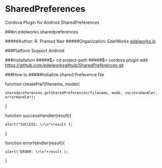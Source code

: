 SharedPreferences
=================

Cordova Plugin for Android SharedPreferences

###in.edelworks.sharedpreferences

#####Author: R. Pramod Nair
#####Organization: EdelWorks [edelworks.in](http://edelworks.in)

###Platform Support
Android

###Installation
#####$> cd project-path
#####$> cordova plugin add https://github.com/edelworksgithub/SharedPreferences.git

###How to
#####Initialize shared Preference file


   function createPref(filename, mode){

	sharedpreferences.getSharedPreferences(filename, mode, successHandler, errorHandler);
	
   }
   

function successHandler(result){

	alert("SUCCESS: \r\n"+result );
	
}

function errorHandler(result){

	alert("ERORR: \r\n"+result );
	
}
